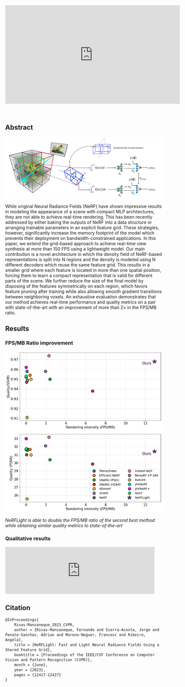 &nbsp;

<iframe width="560" height="315" src="https://www.youtube.com/embed/0Htmud7crog" title="YouTube video player" frameborder="0" allow="accelerometer; autoplay; clipboard-write; encrypted-media; gyroscope; picture-in-picture; web-share" allowfullscreen></iframe>

&nbsp;
## Abstract
![pipeline](https://github.com/Ediolot/nerflight/blob/gh-pages/assets/pipeline.png?raw=true)

While original Neural Radiance Fields (NeRF) have shown impressive results in modeling the appearance of a scene with compact MLP architectures, they are not able to achieve real-time rendering. This has been recently addressed by either baking the outputs of NeRF into a data structure or arranging trainable parameters in an explicit feature grid. These strategies, however, significantly increase the memory footprint of the model which prevents their deployment on bandwidth-constrained applications. In this paper, we extend the grid-based approach to achieve real-time view synthesis at more than 150 FPS using a lightweight model. Our main contribution is a novel architecture in which the density field of NeRF-based representations is split into N regions and the density is modeled using N different decoders which reuse the same feature grid. This results in a smaller grid where each feature is located in more than one spatial position, forcing them to learn a compact representation that is valid for different parts of the scene. We further reduce the size of the final model by disposing of the features symmetrically on each region, which favors feature pruning after training while also allowing smooth gradient transitions between neighboring voxels. An exhaustive evaluation demonstrates that our method achieves real-time performance and quality metrics on a pair with state-of-the-art with an improvement of more than 2× in the FPS/MB ratio.


## Results

### FPS/MB Ratio improvement
![ratio-improvement](https://github.com/Ediolot/nerflight/blob/gh-pages/assets/results1.png?raw=true)


*NeRFLight is able to double the FPS/MB ratio of the second best method while obtaining similar quality metrics to state-of-the-art*

### Qualitative results

<iframe width="95%" src="https://www.youtube.com/embed/vxX_cHRkwtk" title="YouTube video player" frameborder="0" allow="accelerometer; autoplay; clipboard-write; encrypted-media; gyroscope; picture-in-picture; web-share" allowfullscreen></iframe>

## Citation
```
@InProceedings{
    Rivas-Manzaneque_2023_CVPR,
    author = {Rivas-Manzaneque, Fernando and Sierra-Acosta, Jorge and Penate-Sanchez, Adrian and Moreno-Noguer, Francesc and Ribeiro, Angela},
    title = {NeRFLight: Fast and Light Neural Radiance Fields Using a Shared Feature Grid},
    booktitle = {Proceedings of the IEEE/CVF Conference on Computer Vision and Pattern Recognition (CVPR)},
    month = {June},
    year = {2023},
    pages = {12417-12427}
}
```
